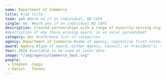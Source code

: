 ```yaml
---
name: Department of Commerce
title: #job title
team: yes #mark no if an individual, NO CAPS
single: no  #mark yes if an individual NO CAPS
description: Created partnerships with a range of minority-serving organizations to expose students to STEM fields and begin to build a pipeline of talent for NOAA.
#description of why there winning award, in an excel spreadsheet
category: doc #reference list of categories
agency: Department of Commerce #name of agency, capitalize first letter of each name
award: Agency #type of award, either Agency, Council, or President's; this is case sensitive so make sure to match the options listed exactly. This section generates the format of the card
Year: 2018 #variable to be used at later date
image: "/img/agency/Commerce_Seal.svg"
people:
 - Stephen	Copps
 - Daniel	Tonnes
---
```

